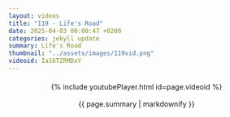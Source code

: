 ```yaml
---
layout: videos
title: "119 - Life's Road"
date: 2025-04-03 00:00:47 +0200
categories: jekyll update
summary: Life's Road
thumbnail: "../assets/images/119vid.png"
videoid: Ia16TZRMDxY
---
```


<div style="text-align: center; margin-top: 20px;">
  {% include youtubePlayer.html id=page.videoid %}
  <p style="margin-top: 15px; font-size: 1.2em; color: #333;">
    <p>{{ page.summary | markdownify }}</p>
  </p>
</div>
